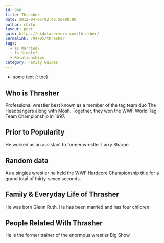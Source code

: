 ```yaml
---
id: 968
title: Thrasher
date: 2012-04-05T02:48:50+00:00
author: chito
layout: post
guid: https://ukdataservers.com/thrasher/
permalink: /04/05/thrasher
tags:
  - Is Married?
  - Is Single?
  - Relationships
category: Family Guides
---
```


* some text
{: toc}
          
          
## Who is  Thrasher
                  
                  
                  
Professional wrestler best known as a member of the tag team duo The Headbangers along with Mosh. Together, they won the WWF World Tag Team Championship in 1997.
                  
                
                
                
## Prior to Popularity 
                  
                  
                  
He worked as an assistant to former wrestler Larry Sharpe.
                  
                
                
                
## Random data 
                  
                  
                  
As a singles wrestler he held the WWF Hardcore Championship title for a grand total of thirty-seven seconds.
                  
                
                
                
## Family & Everyday Life of Thrasher
                  
                  
                  
He was born Glenn Ruth. He has been married and has four children.
                  
                
                
                
## People Related With  Thrasher
                  
                  
                  
He is the former trainer of the enormous wrestler Big Show.
                  
                
              
            
          
          
          
    
    
  
